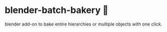 # blender-batch-bakery 🥐

blender add-on to bake entire hierarchies or multiple objects with one click.

